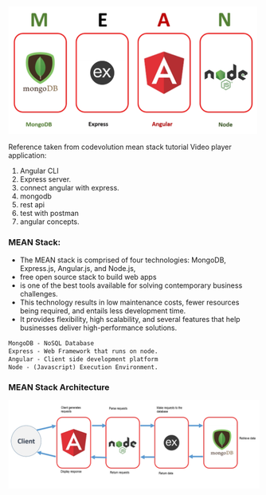 <img src="static/mean_stack.jpg" width=500>

Reference taken from codevolution mean stack tutorial
Video player application:
1. Angular CLI
2. Express server.
3. connect angular with express.
4. mongodb
5. rest api
6. test with postman
7. angular concepts.


### MEAN Stack:
- The MEAN stack is comprised of four technologies: MongoDB, Express.js, Angular.js, and Node.js,
- free open source stack to build web apps
- is one of the best tools available for solving contemporary business challenges.
- This technology results in low maintenance costs, fewer resources being required, and entails less development time.
- It provides flexibility, high scalability, and several features that help businesses deliver high-performance solutions.
```
MongoDB - NoSQL Database
Express - Web Framework that runs on node.
Angular - Client side development platform
Node - (Javascript) Execution Environment.
```

### MEAN Stack Architecture
<img src="static/mean_stack_architecture.png" width=700>

